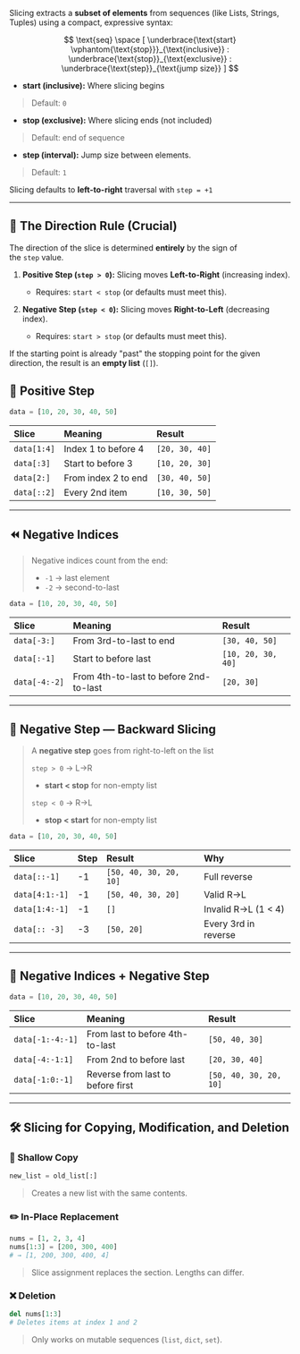 Slicing extracts a **subset of elements** from sequences (like Lists, Strings, Tuples) using a compact, expressive syntax:

$$
\text{seq} \space
[
    \underbrace{\text{start} \vphantom{\text{stop}}}_{\text{inclusive}}
    :
    \underbrace{\text{stop}}_{\text{exclusive}}
    :
    \underbrace{\text{step}}_{\text{jump size}}
]
$$

- **start (inclusive):** Where slicing begins
> Default: `0`

- **stop (exclusive):** Where slicing ends (not included) 
> Default: end of sequence

- **step (interval):** Jump size between elements. 
> Default: `1`

Slicing defaults to **left-to-right** traversal with `step = +1`

---

## 🔄 The Direction Rule (Crucial)

The direction of the slice is determined **entirely** by the sign of the `step` value.

1. **Positive Step (`step > 0`):** Slicing moves **Left-to-Right** (increasing index).
    
    - Requires: `start < stop` (or defaults must meet this).  
        
2. **Negative Step (`step < 0`):** Slicing moves **Right-to-Left** (decreasing index).
    
    - Requires: `start > stop` (or defaults must meet this).  
        

If the starting point is already "past" the stopping point for the given direction, the result is an **empty list** (`[]`).

## 📐 Positive Step

```python
data = [10, 20, 30, 40, 50]
```

| Slice | Meaning | Result |
| :--- | :--- | :--- |
| `data[1:4]` | Index 1 to before 4 | `[20, 30, 40]` |
| `data[:3]` | Start to before 3 | `[10, 20, 30]` |
| `data[2:]` | From index 2 to end | `[30, 40, 50]` |
| `data[::2]` | Every 2nd item | `[10, 30, 50]` |

---

## ⏪ Negative Indices

> Negative indices count from the end:
>
> - `-1` → last element
> - `-2` → second-to-last

```python
data = [10, 20, 30, 40, 50]
```

| Slice | Meaning | Result |
| :--- | :--- | :--- |
| `data[-3:]` | From 3rd-to-last to end | `[30, 40, 50]` |
| `data[:-1]` | Start to before last | `[10, 20, 30, 40]` |
| `data[-4:-2]` | From 4th-to-last to before 2nd-to-last | `[20, 30]` |

---

## 🔄 Negative Step — Backward Slicing

> A **negative step** goes from right-to-left on the list
>
> `step > 0` → L→R
> - **start < stop** for non-empty list
> 
> `step < 0` → R→L 
> - **stop < start** for non-empty list

```python
data = [10, 20, 30, 40, 50]
```

| Slice | Step | Result | Why |
| :--- | :--- | :--- | :--- |
| `data[::-1]` | -1 | `[50, 40, 30, 20, 10]` | Full reverse |
| `data[4:1:-1]` | -1 | `[50, 40, 30, 20]` | Valid R→L |
| `data[1:4:-1]` | -1 | `[]` | Invalid R→L (1 < 4) |
| `data[:: -3]` | -3 | `[50, 20]` | Every 3rd in reverse |

---

## 🔢 Negative Indices + Negative Step

```python
data = [10, 20, 30, 40, 50]
```

| Slice | Meaning | Result |
| :--- | :--- | :--- |
| `data[-1:-4:-1]` | From last to before 4th-to-last | `[50, 40, 30]` |
| `data[-4:-1:1]` | From 2nd to before last | `[20, 30, 40]` |
| `data[-1:0:-1]` | Reverse from last to before first | `[50, 40, 30, 20, 10]` |

---

## 🛠️ Slicing for Copying, Modification, and Deletion

### 🔁 Shallow Copy

```python
new_list = old_list[:]
```
> Creates a new list with the same contents.

### ✏️ In-Place Replacement

```python
nums = [1, 2, 3, 4]
nums[1:3] = [200, 300, 400]
# → [1, 200, 300, 400, 4]
```
> Slice assignment replaces the section. Lengths can differ.

### ❌ Deletion

```python
del nums[1:3]
# Deletes items at index 1 and 2
```
> Only works on mutable sequences (`list`, `dict`, `set`).